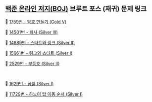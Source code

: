 ## [백준 온라인 저지(BOJ)](https://www.acmicpc.net/) 브루트 포스 (재귀) 문제 링크

🔎 [1759번 - 암호 만들기 (Gold Ⅴ)](https://www.acmicpc.net/problem/1759)

🔎 [14501번 - 퇴사 (Silver Ⅲ)](https://www.acmicpc.net/problem/14501)

🔎 [14889번 - 스타트와 링크 (Silver Ⅱ)](https://www.acmicpc.net/problem/14889)

🔎 [15661번 - 링크와 스타트 (Silver Ⅰ)](https://www.acmicpc.net/problem/15661)

🔎 [2529번 - 부등호 (Silver Ⅱ)](https://www.acmicpc.net/problem/2529)

<br>

🔎 [1629번 - 곱셈 (Silver Ⅰ)](https://www.acmicpc.net/problem/1629)

🔎 [11729번 - 하노이 탑 이동 순서 (Silver Ⅰ)](https://www.acmicpc.net/problem/11729)
